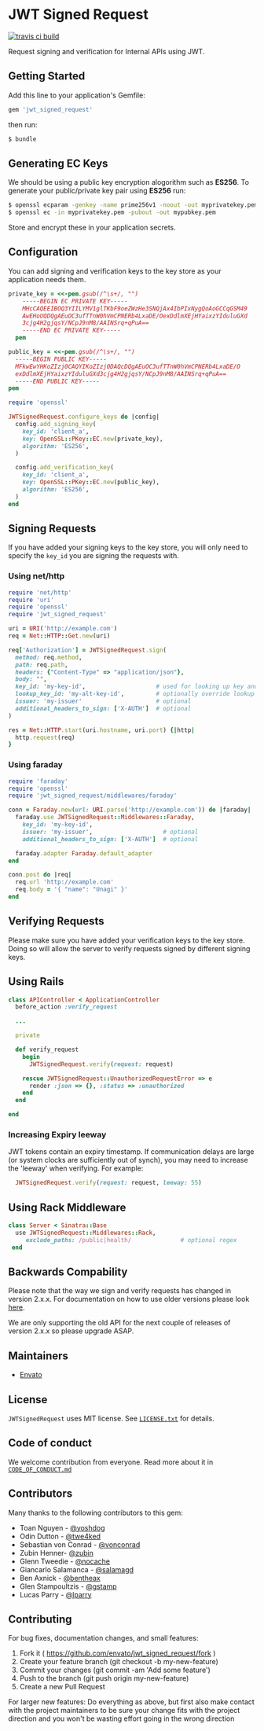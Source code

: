 # JWT Signed Request
[![travis ci build](https://api.travis-ci.org/envato/jwt_signed_request.svg)](https://travis-ci.org/envato/jwt_signed_request)

Request signing and verification for Internal APIs using JWT.

## Getting Started

Add this line to your application's Gemfile:

```ruby
gem 'jwt_signed_request'
```

then run:

```sh
$ bundle
```

## Generating EC Keys

We should be using a public key encryption alogorithm such as **ES256**. To generate your public/private key pair using **ES256** run:

```sh
$ openssl ecparam -genkey -name prime256v1 -noout -out myprivatekey.pem
$ openssl ec -in myprivatekey.pem -pubout -out mypubkey.pem
```

Store and encrypt these in your application secrets.

## Configuration

You can add signing and verification keys to the key store as your application needs them.

```ruby
private_key = <<-pem.gsub(/^\s+/, "")
    -----BEGIN EC PRIVATE KEY-----
    MHcCAQEEIBOQ3YIILYMV1glTKbF9oeZWzHe3SNQjAx4IbPIxNygQoAoGCCqGSM49
    AwEHoUQDQgAEuOC3ufTTnW0hVmCPNERb4LxaDE/OexDdlmXEjHYaixzYIduluGXd
    3cjg4H2gjqsY/NCpJ9nM8/AAINSrq+qPuA==
    -----END EC PRIVATE KEY-----
  pem

public_key = <<-pem.gsub(/^\s+/, "")
  -----BEGIN PUBLIC KEY-----
  MFkwEwYHKoZIzj0CAQYIKoZIzj0DAQcDQgAEuOC3ufTTnW0hVmCPNERb4LxaDE/O
  exDdlmXEjHYaixzYIduluGXd3cjg4H2gjqsY/NCpJ9nM8/AAINSrq+qPuA==
  -----END PUBLIC KEY-----
pem

require 'openssl'

JWTSignedRequest.configure_keys do |config|
  config.add_signing_key(
    key_id: 'client_a',
    key: OpenSSL::PKey::EC.new(private_key),
    algorithm: 'ES256',
  )

  config.add_verification_key(
    key_id: 'client_a',
    key: OpenSSL::PKey::EC.new(public_key),
    algorithm: 'ES256',
  )
end
```

## Signing Requests

If you have added your signing keys to the key store, you will only need to specify the `key_id` you are signing the requests with.

### Using net/http

```ruby
require 'net/http'
require 'uri'
require 'openssl'
require 'jwt_signed_request'

uri = URI('http://example.com')
req = Net::HTTP::Get.new(uri)

req['Authorization'] = JWTSignedRequest.sign(
  method: req.method,
  path: req.path,
  headers: {"Content-Type" => "application/json"},
  body: "",
  key_id: 'my-key-id',                    # used for looking up key and kid header
  lookup_key_id: 'my-alt-key-id',         # optionally override lookup key
  issuer: 'my-issuer'                     # optional
  additional_headers_to_sign: ['X-AUTH']  # optional
)

res = Net::HTTP.start(uri.hostname, uri.port) {|http|
  http.request(req)
}
```

### Using faraday

```ruby
require 'faraday'
require 'openssl'
require 'jwt_signed_request/middlewares/faraday'

conn = Faraday.new(url: URI.parse('http://example.com')) do |faraday|
  faraday.use JWTSignedRequest::Middlewares::Faraday,
    key_id: 'my-key-id',
    issuer: 'my-issuer',                    # optional
    additional_headers_to_sign: ['X-AUTH']  # optional

  faraday.adapter Faraday.default_adapter
end

conn.post do |req|
  req.url 'http://example.com'
  req.body = '{ "name": "Unagi" }'
end
```

## Verifying Requests

Please make sure you have added your verification keys to the key store. Doing so will allow the server to verify requests signed by different signing keys.


## Using Rails

```ruby
class APIController < ApplicationController
  before_action :verify_request

  ...

  private

  def verify_request
    begin
      JWTSignedRequest.verify(request: request)

    rescue JWTSignedRequest::UnauthorizedRequestError => e
      render :json => {}, :status => :unauthorized
    end
  end

end
```

### Increasing Expiry leeway

JWT tokens contain an expiry timestamp. If communication delays are large (or system clocks are sufficiently out of synch), you may need to increase the 'leeway' when verifying. For example:

```ruby
  JWTSignedRequest.verify(request: request, leeway: 55)
```

## Using Rack Middleware

```ruby
class Server < Sinatra::Base
  use JWTSignedRequest::Middlewares::Rack,
     exclude_paths: /public|health/              # optional regex
 end
```

## Backwards Compability

Please note that the way we sign and verify requests has changed in version 2.x.x. For documentation on how to use older versions please look [here](https://github.com/envato/jwt_signed_request/blob/master/VERSION_1.md).

We are only supporting the old API for the next couple of releases of version 2.x.x so please upgrade ASAP.

## Maintainers
- [Envato](https://github.com/envato)

## License

`JWTSignedRequest` uses MIT license. See
[`LICENSE.txt`](https://github.com/envato/jwt_signed_request/blob/master/LICENSE.txt) for
details.

## Code of conduct

We welcome contribution from everyone. Read more about it in
[`CODE_OF_CONDUCT.md`](https://github.com/envato/jwt_signed_request/blob/master/CODE_OF_CONDUCT.md)

## Contributors

Many thanks to the following contributors to this gem:

- Toan Nguyen - [@yoshdog](https://github.com/yoshdog)
- Odin Dutton - [@twe4ked](https://github.com/twe4ked)
- Sebastian von Conrad - [@vonconrad](https://github.com/vonconrad)
- Zubin Henner- [@zubin](https://github.com/zubin)
- Glenn Tweedie - [@nocache](https://github.com/nocache)
- Giancarlo Salamanca - [@salamagd](https://github.com/salamagd)
- Ben Axnick - [@bentheax](https://github.com/bentheax)
- Glen Stampoultzis - [@gstamp](https://github.com/gstamp)
- Lucas Parry - [@lparry](https://github.com/lparry)

## Contributing

For bug fixes, documentation changes, and small features:

1. Fork it ( https://github.com/envato/jwt_signed_request/fork )
2. Create your feature branch (git checkout -b my-new-feature)
3. Commit your changes (git commit -am 'Add some feature')
4. Push to the branch (git push origin my-new-feature)
5. Create a new Pull Request

For larger new features: Do everything as above, but first also make contact with the project maintainers to be sure your change fits with the project direction and you won't be wasting effort going in the wrong direction
